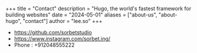 +++
title = "Contact"
description = "Hugo, the world's fastest framework for building websites"
date = "2024-05-01"
aliases = ["about-us", "about-hugo", "contact"]
author = "lee.so"
+++

- https://github.com/sorbetstudio
- https://www.instagram.com/sorbet.ing/
- Phone : +912048555222
